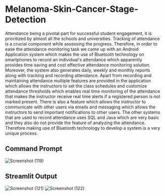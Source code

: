 # Melanoma-Skin-Cancer-Stage-Detection

Attendance being a pivotal part for successful student engagement, it is prioritized by almost all the schools and universities. Tracking of attendance is a crucial component while assessing the progress. Therefore, in order to ease the attendance monitoring task we came up with an Android Application system  which makes the use of Bluetooth technology on smartphones to record an individual's attendance which apparently provides time saving and cost effective attendance monitoring solution. Moreover, the system also generates daily, weekly and monthly reports along with tracking and recording attendance. Apart from recording and maintaining attendance multiple features are provided in the application which allows the instructors to set the class schedules and customize attendance thresholds which enables real time monitoring of the attendance that makes the instructor receive real time alerts if a registered person is not marked present. There is also a feature which allows the instructor to communicate with other users via emails and messaging which allows the instructors to send important notifications to other users. The other systems that are used to record attendance uses SQL and Java which are very basic and they also do not provide the feature of analyzing the attendance. Therefore making use of Bluetooth technology to develop a system is a very unique process.
## Command Prompt
![Screenshot (119)](https://github.com/AniruddhaChitte/Melanoma-Skin-Cancer-Stage-Detection/assets/126589277/7216e997-23e0-4f97-a312-1c43b329277c)
## Streamlit Output 
![Screenshot (121)](https://github.com/AniruddhaChitte/Melanoma-Skin-Cancer-Stage-Detection/assets/126589277/cab11748-8ace-450a-98e1-2ebb49905fc1)
![Screenshot (122)](https://github.com/AniruddhaChitte/Melanoma-Skin-Cancer-Stage-Detection/assets/126589277/8faba51e-aedd-4065-b07a-ca20d5825764)

